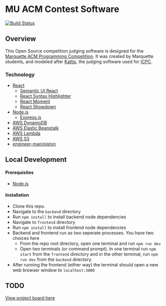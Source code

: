 # MU ACM Contest Software

[![Build Status](https://travis-ci.com/acm-mu/abacus.svg?branch=master)](https://travis-ci.com/acm-mu/abacus)

## Overview

This Open Source competition judging software is designed for the [Marquette ACM Programming Competition](https://mu.acm.org/competition). It was created by Marquette students, and modeled after [Kattis](https://www.kattis.com/), the judging software used for [ICPC](https://icpc.global/).

### Technology

- [React](https://reactjs.org/)
  - [Semantic UI React](https://react.semantic-ui.com/)
  - [React Syntax Highlighter](https://github.com/react-syntax-highlighter/react-syntax-highlighter)
  - [React Moment](https://github.com/headzoo/react-moment)
  - [React Showdown](https://github.com/jerolimov/react-showdown)
- [Node.js](https://nodejs.org/en/)
  - [Express.js](https://expressjs.com/)
- [AWS DynamoDB](https://aws.amazon.com/dynamodb/)
- [AWS Elastic Beanstalk](https://aws.amazon.com/elasticbeanstalk/)
- [AWS Lambda](https://aws.amazon.com/lambda/)
- [AWS S3](https://aws.amazon.com/s3/)
- [engineer-man/piston](https://github.com/engineer-man/piston)

## Local Development

#### Prerequisites

- [Node.js](https://nodejs.org/en/)

#### Installation

- Clone this repo.
- Navigate to the `backend` directory
- Run `npm install` to install backend node dependencies
- Navigate to `frontend` directory
- Run `npm install` to install frontend node dependencies
- Backend and frontend run as two seperate processes. You have two choices here
  - From the repo root directory, open one terminal and run `npm run dev`
  - Open two terminals (or command prompt). In one terminal run `npm start` from the `frontend` directory and in the other terminal, run `npm run dev` from the `backend` directory.
- After running the frontend (either way) the terminal should open a new web browser window to `localhost:3000`

## TODO

[View project board here](https://github.com/acm-mu/abacus/projects/1)
